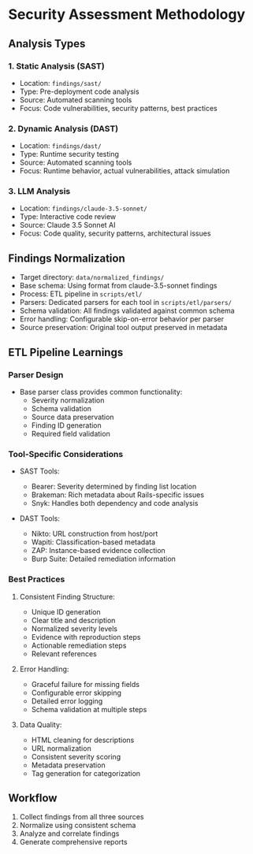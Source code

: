 # Security Assessment Methodology

## Analysis Types

### 1. Static Analysis (SAST)
- Location: `findings/sast/`
- Type: Pre-deployment code analysis
- Source: Automated scanning tools
- Focus: Code vulnerabilities, security patterns, best practices

### 2. Dynamic Analysis (DAST)
- Location: `findings/dast/`
- Type: Runtime security testing
- Source: Automated scanning tools
- Focus: Runtime behavior, actual vulnerabilities, attack simulation

### 3. LLM Analysis
- Location: `findings/claude-3.5-sonnet/`
- Type: Interactive code review
- Source: Claude 3.5 Sonnet AI
- Focus: Code quality, security patterns, architectural issues

## Findings Normalization
- Target directory: `data/normalized_findings/`
- Base schema: Using format from claude-3.5-sonnet findings
- Process: ETL pipeline in `scripts/etl/`
- Parsers: Dedicated parsers for each tool in `scripts/etl/parsers/`
- Schema validation: All findings validated against common schema
- Error handling: Configurable skip-on-error behavior per parser
- Source preservation: Original tool output preserved in metadata

## ETL Pipeline Learnings
### Parser Design
- Base parser class provides common functionality:
  - Severity normalization
  - Schema validation
  - Source data preservation
  - Finding ID generation
  - Required field validation
  
### Tool-Specific Considerations
- SAST Tools:
  - Bearer: Severity determined by finding list location
  - Brakeman: Rich metadata about Rails-specific issues
  - Snyk: Handles both dependency and code analysis
  
- DAST Tools:
  - Nikto: URL construction from host/port
  - Wapiti: Classification-based metadata
  - ZAP: Instance-based evidence collection
  - Burp Suite: Detailed remediation information

### Best Practices
1. Consistent Finding Structure:
   - Unique ID generation
   - Clear title and description
   - Normalized severity levels
   - Evidence with reproduction steps
   - Actionable remediation steps
   - Relevant references

2. Error Handling:
   - Graceful failure for missing fields
   - Configurable error skipping
   - Detailed error logging
   - Schema validation at multiple steps

3. Data Quality:
   - HTML cleaning for descriptions
   - URL normalization
   - Consistent severity scoring
   - Metadata preservation
   - Tag generation for categorization

## Workflow
1. Collect findings from all three sources
2. Normalize using consistent schema
3. Analyze and correlate findings
4. Generate comprehensive reports

